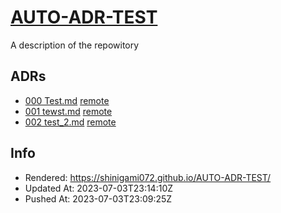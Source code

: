 # [AUTO-ADR-TEST](https://github.com/Shinigami072/AUTO-ADR-TEST)

A description of the repowitory
## ADRs

* [000 Test.md](adr/000-Test.md) [remote](https://github.com/Shinigami072/AUTO-ADR-TEST/blob/master/adr/000-Test.md)
* [001 tewst.md](adr/001-tewst.md) [remote](https://github.com/Shinigami072/AUTO-ADR-TEST/blob/master/adr/001-tewst.md)
* [002 test_2.md](adr/002-test_2.md) [remote](https://github.com/Shinigami072/AUTO-ADR-TEST/blob/master/adr/002-test_2.md)

## Info
- Rendered: https://shinigami072.github.io/AUTO-ADR-TEST/
- Updated At: 2023-07-03T23:14:10Z
- Pushed At: 2023-07-03T23:09:25Z


